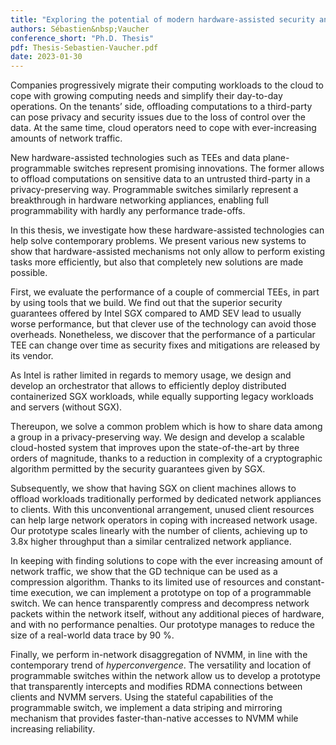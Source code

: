 ```yaml
---
title: "Exploring the potential of modern hardware-assisted security and networking technologies"
authors: Sébastien&nbsp;Vaucher
conference_short: "Ph.D. Thesis"
pdf: Thesis-Sebastien-Vaucher.pdf
date: 2023-01-30
---
```

Companies progressively migrate their computing workloads to the cloud
to cope with growing computing needs and simplify their day-to-day
operations. On the tenants’ side, offloading computations to a
third-party can pose privacy and security issues due to the loss of
control over the data. At the same time, cloud operators need to cope
with ever-increasing amounts of network traffic.

New hardware-assisted technologies such as <span acronym-label="TEE"
acronym-form="plural+short">TEEs</span> and data plane-programmable
switches represent promising innovations. The former allows to offload
computations on sensitive data to an untrusted third-party in a
privacy-preserving way. Programmable switches similarly represent a
breakthrough in hardware networking appliances, enabling full
programmability with hardly any performance trade-offs.

In this thesis, we investigate how these hardware-assisted technologies
can help solve contemporary problems. We present various new systems to
show that hardware-assisted mechanisms not only allow to perform
existing tasks more efficiently, but also that completely new solutions
are made possible.

First, we evaluate the performance of a couple of commercial
<span acronym-label="TEE" acronym-form="plural+short">TEEs</span>, in
part by using tools that we build. We find out that the superior
security guarantees offered by Intel <span acronym-label="SGX"
acronym-form="singular+short">SGX</span> compared to AMD
<span acronym-label="SEV" acronym-form="singular+short">SEV</span> lead
to usually worse performance, but that clever use of the technology can
avoid those overheads. Nonetheless, we discover that the performance of
a particular <span acronym-label="TEE"
acronym-form="singular+short">TEE</span> can change over time as
security fixes and mitigations are released by its vendor.

As Intel is rather limited in regards to memory usage, we design and
develop an orchestrator that allows to efficiently deploy distributed
containerized <span acronym-label="SGX"
acronym-form="singular+short">SGX</span> workloads, while equally
supporting legacy workloads and servers (without
<span acronym-label="SGX" acronym-form="singular+short">SGX</span>).

Thereupon, we solve a common problem which is how to share data among a
group in a privacy-preserving way. We design and develop a scalable
cloud-hosted system that improves upon the state-of-the-art by three
orders of magnitude, thanks to a reduction in complexity of a
cryptographic algorithm permitted by the security guarantees given by
<span acronym-label="SGX" acronym-form="singular+short">SGX</span>.

Subsequently, we show that having <span acronym-label="SGX"
acronym-form="singular+short">SGX</span> on client machines allows to
offload workloads traditionally performed by dedicated network
appliances to clients. With this unconventional arrangement, unused
client resources can help large network operators in coping with
increased network usage. Our prototype scales linearly with the number
of clients, achieving up to 3.8x higher throughput than a
similar centralized network appliance.

In keeping with finding solutions to cope with the ever increasing
amount of network traffic, we show that the <span acronym-label="GD"
acronym-form="singular+short">GD</span> technique can be used as a
compression algorithm. Thanks to its limited use of resources and
constant-time execution, we can implement a prototype on top of a
programmable switch. We can hence transparently compress and decompress
network packets within the network itself, without any additional pieces
of hardware, and with no performance penalties. Our prototype manages to
reduce the size of a real-world data trace by 90 %.

Finally, we perform in-network disaggregation of
<span acronym-label="NVMM" acronym-form="singular+short">NVMM</span>, in
line with the contemporary trend of *hyperconvergence*. The versatility
and location of programmable switches within the network allow us to
develop a prototype that transparently intercepts and modifies
<span acronym-label="RDMA" acronym-form="singular+short">RDMA</span>
connections between clients and <span acronym-label="NVMM"
acronym-form="singular+short">NVMM</span> servers. Using the stateful
capabilities of the programmable switch, we implement a data striping
and mirroring mechanism that provides faster-than-native accesses to
<span acronym-label="NVMM" acronym-form="singular+short">NVMM</span>
while increasing reliability.

